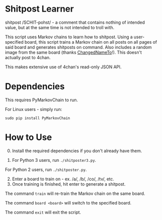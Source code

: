 # Shitpost Learner

shitpost /SCHIT-pohst/ - a comment that contains nothing of intended value, but at the
same time is not intended to troll with.

This script uses Markov chains to learn how to shitpost. Using a user-specified board,
this script trains a Markov chain on all posts on all pages of said board and generates
shitposts on command. Also includes a random image from the same board (thanks [ChangedNameTo](https://github.com/ChangedNameTo)!). This doesn't actually
post to 4chan.

This makes extensive use of 4chan's read-only JSON API.

# Dependencies

This requires PyMarkovChain to run.

For Linux users - simply run:

`sudo pip install PyMarkovChain`

# How to Use

0. Install the required dependencies if you don't already have them.

1. For Python 3 users, run `./shitposter3.py`.

For Python 2 users, run `./shitposter.py`.

2. Enter a board to train on - ex. /a/, /b/, /co/, /tv/, etc.
3. Once training is finished, hit enter to generate a shitpost.

The command `train` will re-train the Markov chain on the same board.

The command `board <board>` will switch to the specified board.

The command `exit` will exit the script.
